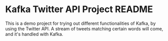 # Kafka Twitter API Project README

This is a demo project for trying out different functionalities of Kafka, by using the Twitter API. A stream of tweets matching certain words will come, and it's handled with Kafka.